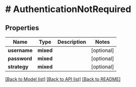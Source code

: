 # # AuthenticationNotRequired

## Properties

Name | Type | Description | Notes
------------ | ------------- | ------------- | -------------
**username** | **mixed** |  | [optional]
**password** | **mixed** |  | [optional]
**strategy** | **mixed** |  | [optional]

[[Back to Model list]](../../README.md#models) [[Back to API list]](../../README.md#endpoints) [[Back to README]](../../README.md)
